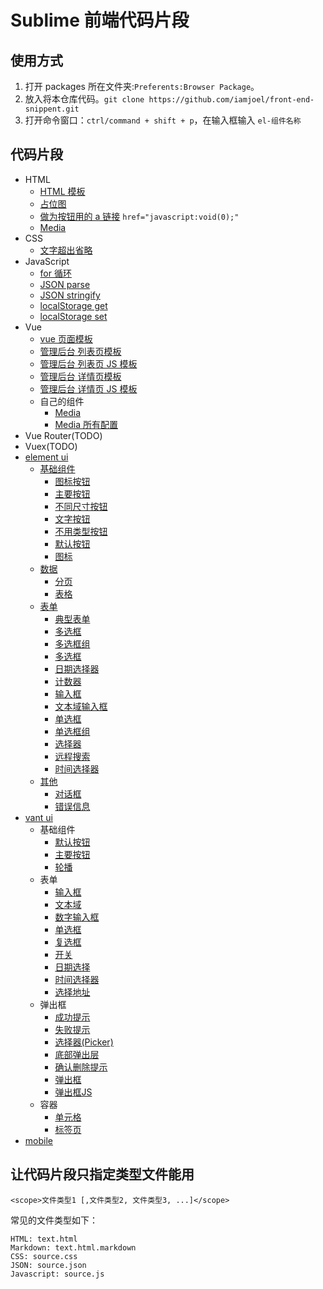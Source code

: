 # Sublime 前端代码片段
## 使用方式
1. 打开 packages 所在文件夹:`Preferents:Browser Package`。
1. 放入将本仓库代码。`git clone https://github.com/iamjoel/front-end-snippent.git`
1. 打开命令窗口：`ctrl/command + shift + p`，在输入框输入 `el-组件名称`

## 代码片段
* HTML
  * [HTML 模板](html/j-html.sublime-snippet)
  * [占位图](html/j-img-placeholder.sublime-snippet)
  * [做为按钮用的 a 链接](html/j-a.sublime-snippet) `href="javascript:void(0);"`
  * [Media](html/j-media.sublime-snippet)
* CSS
  * [文字超出省略](css/j-ellipsis.sublime-snippet)
* JavaScript
  * [for 循环](js/j-for.sublime-snippet)
  * [JSON parse](js/j-json-parse.sublime-snippet)
  * [JSON stringify](js/j-json-stringify.sublime-snippet)
  * [localStorage get](js/j-localStorage-get.sublime-snippet)
  * [localStorage set](js/j-localStorage-set.sublime-snippet)
* Vue
  * [vue 页面模板](vue/j-vue-template.sublime-snippet)
  * [管理后台 列表页模板](vue/j-vue-list.sublime-snippet)
  * [管理后台 列表页 JS 模板](vue/j-vue-list-js.sublime-snippet)
  * [管理后台 详情页模板](vue/j-vue-update.sublime-snippet)
  * [管理后台 详情页 JS 模板](vue/j-vue-update-js.sublime-snippet)
  * 自己的组件
    * [Media](vue/my/media)
    * [Media 所有配置](vue/my/media-full)
* Vue Router(TODO)
* Vuex(TODO)
* [element ui](element-ui)
  * [基础组件](element-ui/basic)
    * [图标按钮](element-ui/basic/el-btn-icon.sublime-snippet)
    * [主要按钮](element-ui/basic/el-btn-primary.sublime-snippet)
    * [不同尺寸按钮](element-ui/basic/el-btn-size.sublime-snippet)
    * [文字按钮](element-ui/basic/el-btn-text.sublime-snippet)
    * [不用类型按钮](element-ui/basic/el-btn-type.sublime-snippet)
    * [默认按钮](element-ui/basic/el-btn.sublime-snippet)
    * [图标](element-ui/basic/el-icon.sublime-snippet)
  * [数据](element-ui/data)
    * [分页](element-ui/data/el-pagination.sublime-snippet)
    * [表格](element-ui/data/el-table.sublime-snippet)
  * [表单](element-ui/form)
    * [典型表单](element-ui/form/el-form.sublime-snippet)
    * [多选框](element-ui/form/el-checkbox-define-value.sublime-snippet)
    * [多选框组](element-ui/form/el-checkbox-group.sublime-snippet)
    * [多选框](element-ui/form/el-checkbox.sublime-snippet)
    * [日期选择器](element-ui/form/el-datepicker.sublime-snippet)
    * [计数器](element-ui/form/el-input-number.sublime-snippet)
    * [输入框](element-ui/form/el-input.sublime-snippet)
    * [文本域输入框](element-ui/form/el-textarea.sublime-snippet)
    * [单选框](element-ui/form/el-radio.sublime-snippet)
    * [单选框组](element-ui/form/el-radio-group.sublime-snippet)
    * [选择器](element-ui/form/el-select.sublime-snippet)
    * [远程搜索](element-ui/form/el-select-remote.sublime-snippet)
    * [时间选择器](element-ui/form/el-timepicker.sublime-snippet)
  * [其他](element-ui/others)
    * [对话框](element-ui/others/el-dialog.sublime-snippet)
    * [错误信息](element-ui/others/el-message-error.sublime-snippet)
* [vant ui](vant-ui)
  * 基础组件
    * [默认按钮](vant-ui/vant-button.sublime-snippet)
    * [主要按钮](vant-ui/vant-button-primary.sublime-snippet)
    * [轮播](vant-ui/vant-swipe.sublime-snippet)
  * 表单
    * [输入框](vant-ui/vant-field.sublime-snippet)
    * [文本域](vant-ui/vant-textarea.sublime-snippet)
    * [数字输入框](vant-ui/vant-number.sublime-snippet)
    * [单选框](vant-ui/vant-radio.sublime-snippet)
    * [复选框](vant-ui/vant-checkbox.sublime-snippet)
    * [开关](vant-ui/vant-switch.sublime-snippet)
    * [日期选择](vant-ui/vant-date.sublime-snippet)
    * [时间选择器](vant-ui/vant-time.sublime-snippet)
    * [选择地址](vant-ui/vant-address.sublime-snippet)
  * 弹出框
    * [成功提示](vant-ui/vant-toast-success.sublime-snippet)
    * [失败提示](vant-ui/vant-toast-fail.sublime-snippet)
    * [选择器(Picker)](vant-ui/vant-picker.sublime-snippet)
    * [底部弹出层](vant-ui/vant-popup-bottom.sublime-snippet)
    * [确认删除提示](vant-ui/vant-confirm.sublime-snippet)
    * [弹出框](vant-ui/vant-dialog.sublime-snippet)
    * [弹出框JS](vant-ui/vant-dialog-js.sublime-snippet)
  * 容器
    * [单元格](vant-ui/vant-cell.sublime-snippet)
    * [标签页](vant-ui/vant-tab.sublime-snippet)
* [mobile](mobile)

## 让代码片段只指定类型文件能用
```
<scope>文件类型1 [,文件类型2, 文件类型3, ...]</scope>
```

常见的文件类型如下：
```
HTML: text.html
Markdown: text.html.markdown
CSS: source.css
JSON: source.json
Javascript: source.js
```

